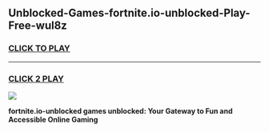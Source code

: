 
## Unblocked-Games-fortnite.io-unblocked-Play-Free-wul8z
<h3>
<a href="https://premium76.site?title=fortnite.io-unblocked&ref=12A">CLICK TO PLAY</a></h3>
<hr>

<h3>
<a href="https://premium76.site?title=fortnite.io-unblocked&ref=12A">CLICK 2 PLAY</a>
  
</h3>

<a href="https://premium76.site?title=fortnite.io-unblocked&ref=12A"><img src="https://clearcache.store/games.png"></a>


**fortnite.io-unblocked games unblocked: Your Gateway to Fun and Accessible Online Gaming**
